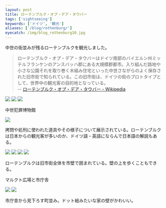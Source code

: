 ```yaml
---
layout: post
title: ローテンブルク・オプ・デア・タウバー
tags: ['sightseeing']
keywords: ['ドイツ', '観光']
aliases: ['/blog/rothenburg/']
eyecatch: /img/blog_rothenburg10.jpg
---
```


中世の街並みが残るローテンブルクを観光しました。

> ローテンブルク・オプ・デア・タウバーはドイツ南部のバイエルン州ミッテルフランケンのアンスバッハ郡にある大規模郡都市。入り組んだ路地や小さな公園それを取り巻く木組み住宅といった中世さながらのよく保存された旧市街で知られている。この旧市街は、ドイツの街のプロトタイプとして、世界中の観光客の目的地となっている。 <br/> -- [ローテンブルク・オプ・デア・タウバー - Wikipedia](https://ja.wikipedia.org/wiki/%E3%83%AD%E3%83%BC%E3%83%86%E3%83%B3%E3%83%96%E3%83%AB%E3%82%AF%E3%83%BB%E3%82%AA%E3%83%97%E3%83%BB%E3%83%87%E3%82%A2%E3%83%BB%E3%82%BF%E3%82%A6%E3%83%90%E3%83%BC)

<img src="/img/blog_rothenburg01.jpg" class="image-on-frame image-fade">

<img src="/img/blog_rothenburg02.jpg" class="image-on-frame image-fade">

<img src="/img/blog_rothenburg03.jpg" class="image-on-frame image-fade">

<p class="injection-center">中世犯罪博物館</p>

<img src="/img/blog_rothenburg04.jpg" class="image-on-frame image-fade">

拷問や処刑に使われた道具やその様子について展示されている。ローテンブルクは日本からの観光客が多いのか、ドイツ語・英語にならんで日本語の解説もある。

<img src="/img/blog_rothenburg05.jpg" class="image-on-frame image-fade">

<img src="/img/blog_rothenburg06.jpg" class="image-on-frame image-fade">

<img src="/img/blog_rothenburg07.jpg" class="image-on-frame image-fade">

<img src="/img/blog_rothenburg08.jpg" class="image-on-frame image-fade">

ローテンブルクは旧市街全体を市壁で囲まれている。壁の上を歩くこともできる。

<p class="injection-center">マルクト広場と市庁舎</p>

<img src="/img/blog_rothenburg09.jpg" class="image-on-frame image-fade">

<img src="/img/blog_rothenburg10.jpg" class="image-on-frame image-fade">

市庁舎から見下ろす町並み。ドット絵みたいな家の壁がかわいい。